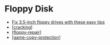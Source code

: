 Floppy Disk
===========

* [Fix 3.5-inch floppy drives with these easy tips](https://dfarq.homeip.net/fix-3-5-inch-floppy-drives-with-these-easy-tips/)
* [[cracking]]
* [[floppy-repair]]
* [[game-copy-protection]]

[//begin]: # "Autogenerated link references for markdown compatibility"
[cracking]: cracking.md "Cracking"
[floppy-repair]: floppy-repair.md "floppy-repair"
[game-copy-protection]: game-copy-protection.md "Game Copy Protection"
[//end]: # "Autogenerated link references"